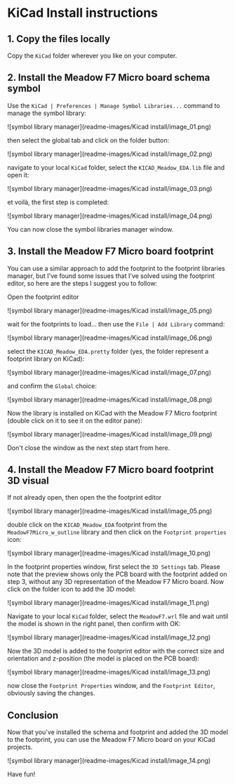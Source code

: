 # KiCad Install instructions

## 1. Copy the files locally

Copy the `KiCad` folder wherever you like on your computer.

## 2. Install the Meadow F7 Micro board schema symbol

Use the `KiCad | Preferences | Manage Symbol Libraries...` command to manage the symbol library:

![symbol library manager](readme-images/Kicad install/image_01.png)

then select the global tab and click on the folder button:

![symbol library manager](readme-images/Kicad install/image_02.png)

navigate to your local `KiCad` folder, select the `KICAD_Meadow_EDA.lib` file and open it:

![symbol library manager](readme-images/Kicad install/image_03.png)

et voilà, the first step is completed:

![symbol library manager](readme-images/Kicad install/image_04.png)

You can now close the symbol libraries manager window.

## 3. Install the Meadow F7 Micro board footprint

You can use a similar approach to add the footprint to the footprint libraries manager, but I've found some issues that I've solved using the footprint editor, so here are the steps I suggest you to follow:

Open the footprint editor

![symbol library manager](readme-images/Kicad install/image_05.png)

wait for the footprints to load... then use the `File | Add Library` command:

![symbol library manager](readme-images/Kicad install/image_06.png)

select the `KICAD_Meadow_EDA.pretty` folder (yes, the folder represent a footprint library on KiCad):

![symbol library manager](readme-images/Kicad install/image_07.png)

and confirm the `Global` choice:

![symbol library manager](readme-images/Kicad install/image_08.png)

Now the library is installed on KiCad with the Meadow F7 Micro footprint (double click on it to see it on the editor pane):

![symbol library manager](readme-images/Kicad install/image_09.png)

Don't close the window as the next step start from here.

## 4. Install the Meadow F7 Micro board footprint 3D visual

If not already open, then open the the footprint editor

![symbol library manager](readme-images/Kicad install/image_05.png)

double click on the `KICAD_Meadow_EDA` footprint from the `MeadowF7Micro_w_outline` library and then click on the `Footprint properties` icon:

![symbol library manager](readme-images/Kicad install/image_10.png)

In the footprint properties window, first select the `3D Settings` tab. Please note that the preview shows only the PCB board with the footprint added on step 3, without any 3D representation of the Meadow F7 Micro board. Now click on the folder icon to add the 3D model:

![symbol library manager](readme-images/Kicad install/image_11.png)

Navigate to your local `KiCad` folder, select the `MeadowF7.wrl` file and wait until the model is shown in the right panel, then confirm with OK:

![symbol library manager](readme-images/Kicad install/image_12.png)

Now the 3D model is added to the footprint editor with the correct size and orientation and z-position (the model is placed on the PCB board):

![symbol library manager](readme-images/Kicad install/image_13.png)

now close the `Footprint Properties` window, and the `Footprint Editor`, obviously saving the changes.

## Conclusion

Now that you've installed the schema and footprint and added the 3D model to the footprint, you can use the Meadow F7 Micro board on your KiCad projects.

![symbol library manager](readme-images/Kicad install/image_14.png)

Have fun!
